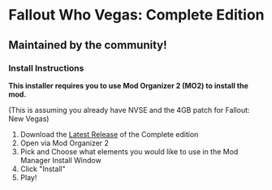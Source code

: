 # Fallout Who Vegas: Complete Edition
## Maintained by the community!

### Install Instructions
**This installer requires you to use Mod Organizer 2 (MO2) to install the mod.**

(This is assuming you already have NVSE and the 4GB patch for Fallout: New Vegas)
1. Download the [Latest Release](https://github.com/Fallout-Who-Vegas/Fallout-Who-Vegas-Complete-Edition/releases) of the Complete edition 
2. Open via Mod Organizer 2
3. Pick and Choose what elements you would like to use in the Mod Manager Install Window
4. Click "Install"
5. Play!
